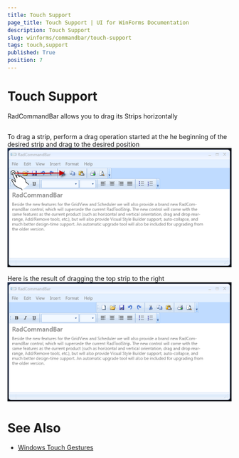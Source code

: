 ```yaml
---
title: Touch Support
page_title: Touch Support | UI for WinForms Documentation
description: Touch Support
slug: winforms/commandbar/touch-support
tags: touch,support
published: True
position: 7
---
```


# Touch Support



RadCommandBar allows you to drag its Strips horizontally

## 

To drag a strip, perform a drag operation started at the he beginning of the desired strip and drag to the desired position![commandbar-touch-support 001](images/commandbar-touch-support001.png)

Here is the result of dragging the top strip to the right![commandbar-touch-support 002](images/commandbar-touch-support002.png)

# See Also

 * [Windows Touch Gestures](http://msdn.microsoft.com/en-us/library/windows/desktop/dd940543(v=vs.85).aspx)
